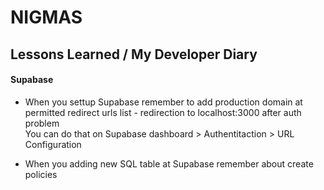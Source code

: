 # NIGMAS


## Lessons Learned / My Developer Diary
#### Supabase
  - When you settup Supabase remember to add production domain at permitted redirect urls list - redirection to localhost:3000 after auth problem <br> You can do that on Supabase dashboard > Authentitaction > URL Configuration

  - When you adding new SQL table at Supabase remember about create policies

